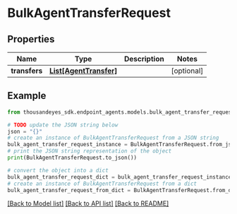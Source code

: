 # BulkAgentTransferRequest


## Properties

Name | Type | Description | Notes
------------ | ------------- | ------------- | -------------
**transfers** | [**List[AgentTransfer]**](AgentTransfer.md) |  | [optional] 

## Example

```python
from thousandeyes_sdk.endpoint_agents.models.bulk_agent_transfer_request import BulkAgentTransferRequest

# TODO update the JSON string below
json = "{}"
# create an instance of BulkAgentTransferRequest from a JSON string
bulk_agent_transfer_request_instance = BulkAgentTransferRequest.from_json(json)
# print the JSON string representation of the object
print(BulkAgentTransferRequest.to_json())

# convert the object into a dict
bulk_agent_transfer_request_dict = bulk_agent_transfer_request_instance.to_dict()
# create an instance of BulkAgentTransferRequest from a dict
bulk_agent_transfer_request_from_dict = BulkAgentTransferRequest.from_dict(bulk_agent_transfer_request_dict)
```
[[Back to Model list]](../README.md#documentation-for-models) [[Back to API list]](../README.md#documentation-for-api-endpoints) [[Back to README]](../README.md)



